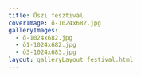 ```yaml
---
title: Őszi fesztivál
coverImage: ő-1024x682.jpg
galleryImages:
  - ő-1024x682.jpg
  - ő1-1024x682.jpg
  - ő3-1024x683.jpg
layout: galleryLayout_festival.html
---
```

